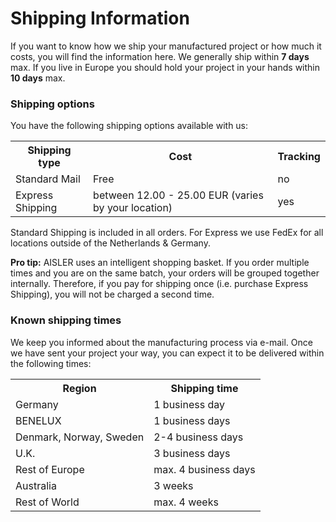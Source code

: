 <!-- --- title: Shipping Information -->
# Shipping Information
If you want to know how we ship your manufactured project or how much it costs, you will find the information here. We generally ship within **7 days** max. If you live in Europe you should hold your project in your hands within **10 days** max.  

### Shipping options ###
You have the following shipping options available with us:

<table>
<tr><th>Shipping type</th><th>Cost</th><th>Tracking</th></tr>
<tr><td>Standard Mail</td><td>Free</td><td>no</td></tr>
<tr><td>Express Shipping</td><td>between 12.00 - 25.00 EUR (varies by your location)</td><td>yes</td></tr>
</table>

Standard Shipping is included in all orders. For Express we use FedEx for all locations outside of the Netherlands & Germany. 

**Pro tip:** AISLER uses an intelligent shopping basket. If you order multiple times and you are on the same batch, your orders will be grouped together internally. Therefore, if you pay for shipping once (i.e. purchase Express Shipping), you will not be charged a second time.  


### Known shipping times ###
We keep you informed about the manufacturing process via e-mail. Once we have sent your project your way, you can expect it to be delivered within the following times:

<table>
<tr><th>Region</th><th>Shipping time</th></tr>
<tr><td>Germany</td><td>1 business day</td></tr>
<tr><td>BENELUX</td><td>1 business days</td></tr>
<tr><td>Denmark, Norway, Sweden</td><td>2-4 business days</td></tr>
<tr><td>U.K.</td><td>3 business days</td></tr>
<tr><td>Rest of Europe</td><td>max. 4 business days</td></tr>
<tr><td>Australia</td><td>3 weeks</td></tr>
<tr><td>Rest of World</td><td>max. 4 weeks</td></tr>
</table>
